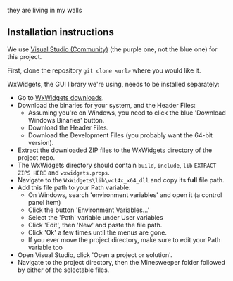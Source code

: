 they are living in my walls

## Installation instructions
We use [Visual Studio (Community)](https://visualstudio.microsoft.com/) (the purple one, not the blue one) for this project.

First, clone the repository `git clone <url>` where you would like it.

WxWidgets, the GUI library we're using, needs to be installed separately:
- Go to [WxWidgets downloads](https://www.wxwidgets.org/downloads/).
- Download the binaries for your system, and the Header Files:
	- Assuming you're on Windows, you need to click the blue 'Download Windows Binaries' button.
	- Download the Header Files.
	- Download the Development Files (you probably want the 64-bit version).
- Extract the downloaded ZIP files to the WxWidgets directory of the project repo.
- The WxWidgets directory should contain `build`, `include`, `lib` `EXTRACT ZIPS HERE` and `wxwidgets.props`.
- Navigate to the `WxWidgets\lib\vc14x_x64_dll` and copy its **full** file path.
- Add this file path to your Path variable:
	- On Windows, search 'environment variables' and open it (a control panel item)
	- Click the button 'Environment Variables...'
	- Select the 'Path' variable under User variables
	- Click 'Edit', then 'New' and paste the file path.
	- Click 'Ok' a few times until the menus are gone.
	- If you ever move the project directory, make sure to edit your Path variable too
- Open Visual Studio, click 'Open a project or solution'.
- Navigate to the project directory, then the Minesweeper folder followed by either of the selectable files.
